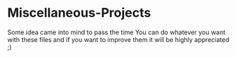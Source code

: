 # Miscellaneous-Projects
Some idea came into mind to pass the time
You can do whatever you want with these files and if you want to improve them
it will be highly appreciated ;)
